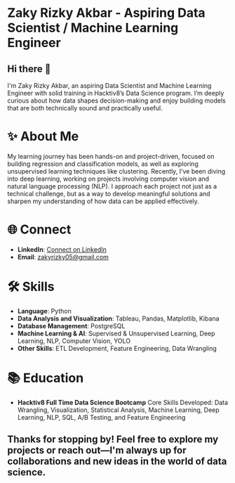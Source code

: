 # Zaky Rizky Akbar - Aspiring Data Scientist / Machine Learning Engineer

## Hi there 👋

I'm Zaky Rizky Akbar, an aspiring Data Scientist and Machine Learning Engineer with solid training in Hacktiv8’s Data Science program. I’m deeply curious about how data shapes decision-making and enjoy building models that are both technically sound and practically useful.

# ✨ About Me

My learning journey has been hands-on and project-driven, focused on building regression and classification models, as well as exploring unsupervised learning techniques like clustering. Recently, I’ve been diving into deep learning, working on projects involving computer vision and natural language processing (NLP). I approach each project not just as a technical challenge, but as a way to develop meaningful solutions and sharpen my understanding of how data can be applied effectively.

# 🌐 Connect

- **LinkedIn**: [Connect on LinkedIn](https://www.linkedin.com/in/zaky-rizky-akbar-894332171/)
- **Email**: [zakyrizky05@gmail.com](mailto:zakyrizky05@gmail.com)

# 🛠️ Skills

- **Language**: Python
- **Data Analysis and Visualization**: Tableau, Pandas, Matplotlib, Kibana
- **Database Management**: PostgreSQL
- **Machine Learning & AI**: Supervised & Unsupervised Learning, Deep Learning, NLP, Computer Vision, YOLO
- **Other Skills**: ETL Development, Feature Engineering, Data Wrangling 

# 📚 Education
- **Hacktiv8 Full Time Data Science Bootcamp**
Core Skills Developed: Data Wrangling, Visualization, Statistical Analysis, Machine Learning, Deep Learning, NLP, SQL, A/B Testing, and Feature Engineering

## Thanks for stopping by! Feel free to explore my projects or reach out—I'm always up for collaborations and new ideas in the world of data science.

  


<!--
**zakyrizky05/zakyrizky05** is a ✨ _special_ ✨ repository because its `README.md` (this file) appears on your GitHub profile.

Here are some ideas to get you started:

- 🔭 I’m currently working on ...
- 🌱 I’m currently learning ...
- 👯 I’m looking to collaborate on ...
- 🤔 I’m looking for help with ...
- 💬 Ask me about ...
- 📫 How to reach me: ...
- 😄 Pronouns: ...
- ⚡ Fun fact: ...
-->
